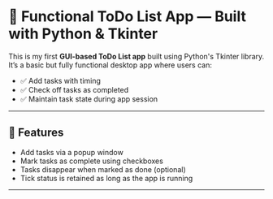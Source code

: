 # 📝 Functional ToDo List App — Built with Python & Tkinter

This is my first **GUI-based ToDo List app** built using Python's Tkinter library.  
It’s a basic but fully functional desktop app where users can:

- ✅ Add tasks with timing
- ✅ Check off tasks as completed
- ✅ Maintain task state during app session

---

## 📸 Features

- Add tasks via a popup window
- Mark tasks as complete using checkboxes
- Tasks disappear when marked as done (optional)
- Tick status is retained as long as the app is running

---

